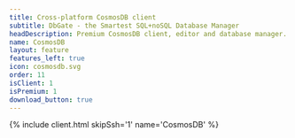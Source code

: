 ```yaml
---
title: Cross-platform CosmosDB client
subtitle: DbGate - the Smartest SQL+noSQL Database Manager
headDescription: Premium CosmosDB client, editor and database manager. Web application or desktop app for Linux, Windows, MacOS.
name: CosmosDB
layout: feature
features_left: true
icon: cosmosdb.svg
order: 11
isClient: 1
isPremium: 1
download_button: true
---
```


{% include client.html skipSsh='1' name='CosmosDB' %}
